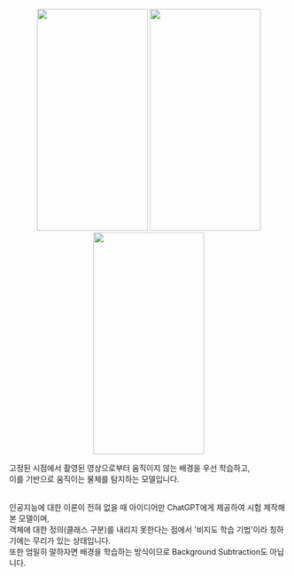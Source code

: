 <p align="center">
  <img src="https://github.com/user-attachments/assets/94325647-7edb-47d1-b06f-3087612384e4"  width="200" height="400"/>
  <img src="https://github.com/user-attachments/assets/75c56650-b801-4a6f-89f3-121c4143219c"  width="200" height="400"/>
  <img src="https://github.com/user-attachments/assets/1cb69c93-9a5b-46fe-aa31-ba2f76c27a70"  width="200" height="400"/>
</p>

고정된 시점에서 촬영된 영상으로부터 움직이지 않는 배경을 우선 학습하고, <br>
이를 기반으로 움직이는 물체를 탐지하는 모델입니다.<br><br>

인공지능에 대한 이론이 전혀 없을 때 아이디어만 ChatGPT에게 제공하여 시험 제작해본 모델이며, <br>
객체에 대한 정의(클래스 구분)를 내리지 못한다는 점에서 '비지도 학습 기법'이라 칭하기에는 무리가 있는 상태입니다. <br>
또한 엄밀히 말하자면 배경을 학습하는 방식이므로 Background Subtraction도 아닙니다.
